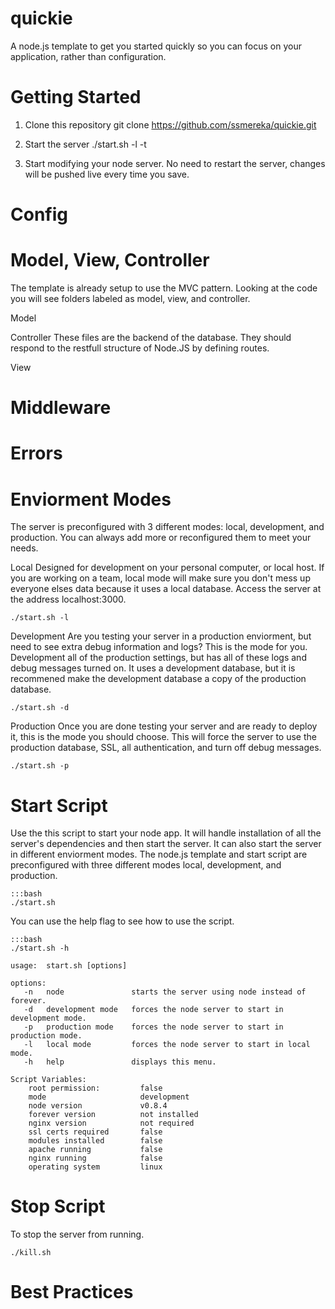 quickie
=======

A node.js template to get you started quickly so you can focus on your application, rather than configuration.

Getting Started
===============
1. Clone this repository
    git clone https://github.com/ssmereka/quickie.git

2. Start the server
    ./start.sh -l -t

3. Start modifying your node server.  No need to restart the server, changes will be pushed live every time you save.


Config
======


Model, View, Controller
=======================
The template is already setup to use the MVC pattern.  Looking at the code you will see folders labeled as model, view, and controller.

Model


Controller
These files are the backend of the database.  They should respond to the restfull structure of Node.JS by defining routes.

View

Middleware
==========

Errors
======

Enviorment Modes
================
The server is preconfigured with 3 different modes: local, development, and production.  You can always add more or reconfigured them to meet your needs.

Local
Designed for development on your personal computer, or local host.  If you are working on a team, local mode will make sure you don't mess up everyone elses data because it uses a local database.  Access the server at the address localhost:3000.
    
    ./start.sh -l

Development
Are you testing your server in a production enviorment, but need to see extra debug information and logs?  This is the mode for you.  Development all of the production settings, but has all of these logs and debug messages turned on.  It uses a development database, but it is recommened make the development database a copy of the production database.

    ./start.sh -d

Production
Once you are done testing your server and are ready to deploy it, this is the mode you should choose.  This will force the server to use the production database, SSL, all authentication, and turn off debug messages.

    ./start.sh -p


Start Script
============
Use the this script to start your node app.  It will handle installation of all the server's dependencies and then start the server.  It can also start the server in different enviorment modes.  The node.js template and start script are preconfigured with three different modes local, development, and production. 

    :::bash
    ./start.sh

You can use the help flag to see how to use the script.

    :::bash
    ./start.sh -h

    usage:  start.sh [options]

    options:
       -n   node               starts the server using node instead of forever.
       -d   development mode   forces the node server to start in development mode.
       -p   production mode    forces the node server to start in production mode.
       -l   local mode         forces the node server to start in local mode.
       -h   help               displays this menu.

    Script Variables:
        root permission:         false
        mode                     development
        node version             v0.8.4
        forever version          not installed
        nginx version            not required
        ssl certs required       false
        modules installed        false
        apache running           false
        nginx running            false
        operating system         linux

Stop Script
===========
To stop the server from running.

    ./kill.sh

Best Practices
==============